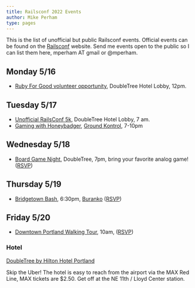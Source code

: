 ```yaml
---
title: Railsconf 2022 Events
author: Mike Perham
type: pages
---
```


This is the list of unofficial but public Railsconf events. Official events can be found on the [Railsconf](https://railsconf.org) website. Send me events open to the public so I can list them here, mperham AT gmail or @mperham.

## Monday 5/16

* [Ruby For Good volunteer opportunity](https://rubyforgood.org/railsconf), DoubleTree Hotel Lobby, 12pm.

## Tuesday 5/17

* [Unofficial RailsConf 5k](https://joshpuetz.com/events/railsconf-2022-5k.html), DoubleTree Hotel Lobby, 7 am.
* [Gaming with Honeybadger](TODO), [Ground Kontrol](https://g.page/ground-kontrol-classic-arcade), 7-10pm

## Wednesday 5/18

* [Board Game Night](https://ti.to/contributed-systems/railsconf-2022-board-game-night), DoubleTree, 7pm, bring your favorite analog game! ([RSVP](https://ti.to/contributed-systems/railsconf-2022-board-game-night))

## Thursday 5/19

* [Bridgetown Bash](https://www.eventbrite.com/e/bridgetown-bash-tickets-331594466977), 6:30pm, [Buranko](https://goo.gl/maps/kVf1ojf3WsJJxjWFA) ([RSVP](https://www.eventbrite.com/e/bridgetown-bash-tickets-331594466977))

## Friday 5/20

* [Downtown Portland Walking Tour](https://ti.to/contributed-systems/railsconf-2022-portland-walking-tour), 10am, ([RSVP](https://ti.to/contributed-systems/railsconf-2022-portland-walking-tour))

### Hotel

[DoubleTree by Hilton Hotel Portland](https://goo.gl/maps/ybjw78UBySzprTxU9)

Skip the Uber! The hotel is easy to reach from the airport via the MAX Red Line, MAX tickets are $2.50. Get off at the NE 11th / Lloyd Center station.
